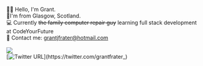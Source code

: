 👋🏻 Hello, I'm Grant. <br />
📍I'm from Glasgow, Scotland. <br />
💻 Currently ~~the family computer repair guy~~ learning full stack development at CodeYourFuture <br />
📧 Contact me: grantjfrater@hotmail.com <br />
<br />
![](https://komarev.com/ghpvc/?username=grantjfrater&color=green) <br />
[![Twitter URL](https://img.shields.io/twitter/url/https/twitter.com/grantfrater_.svg?style=social&label=Follow%20%40grantfrater_)](https://twitter.com/grantfrater_)
